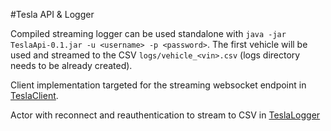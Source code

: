 #Tesla API & Logger

Compiled streaming logger can be used standalone with `java -jar TeslaApi-0.1.jar -u <username> -p <password>`. The first vehicle will be used and streamed to the CSV `logs/vehicle_<vin>.csv` (logs directory needs to be already created).

Client implementation targeted for the streaming websocket endpoint in [TeslaClient](src/main/scala/com/zuyezheng/tesla/api/TeslaClient.scala).

Actor with reconnect and reauthentication to stream to CSV in [TeslaLogger](src/main/scala/com/zuyezheng/tesla/TeslaLogger.scala)
